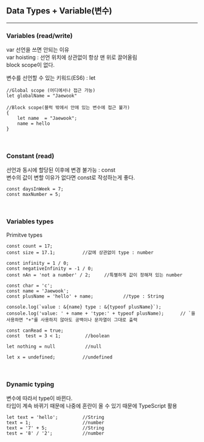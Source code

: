 ## Data Types + Variable(변수)

---

### Variables (read/write)

var 선언을 쓰면 안되는 이유 <br>
var hoisting : 선언 위치에 상관없이 항상 맨 위로 끌어올림 <br>
block scope이 없다. <br>

변수를 선언할 수 있는 키워드(ES6) : let <br>

```JS
//Global scope (어디에서나 접근 가능)
let globalName = "Jaewook"

//Block scope(블럭 밖에서 안에 있는 변수에 접근 불가)
{
    let name  = "Jaewook";
    name = hello
}
```

<br>

### Constant (read)

선언과 동시에 할당된 이후에 변경 불가능 : const <br>
변수의 값이 변할 이유가 없다면 const로 작성하는게 좋다.

```JS
const daysInWeek = 7;
const maxNumber = 5;
```

<br>

### Variables types

Primitve types

```JS
const count = 17;
const size = 17.1;          //값에 상관없이 type : number

const infinity = 1 / 0;
const negativeInfinity = -1 / 0;
const nAn = 'not a number' / 2;     //특별하게 값이 정해져 있는 number

const char = 'c';
const name = 'Jaewook';
const plusName = 'hello' + name;           //type : String

console.log(`value : &{name} type : &{typeof plusName}`);
console.log('value: ' + name + 'type:' + typeof plusName);      // `을 사용하면 "+"를 사용하지 않아도 공백이나 문자열이 그대로 출력

const canRead = true;
const  test = 3 < 1;         //boolean

let nothing = null           //null

let x = undefined;          //undefined
```

<br>

### Dynamic typing

변수에 따라서 type이 바뀐다. <br>
타입이 계속 바뀌기 때문에 나중에 혼란이 올 수 있기 때문에 TypeScript 활용

```JS
let text = 'hello';         //String
text = 1;                   //number
text = '7' + 5;             //String
test = '8' / '2';           //number
```
